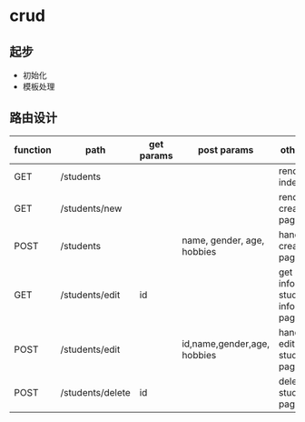 # crud

## 起步

- 初始化
- 模板处理

## 路由设计

| function | path             | get params | post params                 | others                        |
| -------- | ---------------- | ---------- | --------------------------- | ----------------------------- |
| GET      | /students        |            |                             | render index                  |
| GET      | /students/new    |            |                             | render create page            |
| POST     | /students        |            | name, gender, age, hobbies  | handle create page            |
| GET      | /students/edit   | id         |                             | get info of student info page |
| POST     | /students/edit   |            | id,name,gender,age, hobbies | handle edit student page      |
| POST     | /students/delete | id         |                             | delete student page           |
